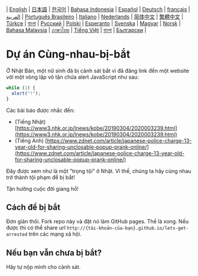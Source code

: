 | [English](README.md) | [日本語](README.ja.md) | [한국어](README.ko.md) | [Bahasa Indonesia](README.in.md) | [Español](README.es.md) | [Deutsch](README.de.md) | [français](README.fr.md) | [العربية](README.ar.md) | [Português Brasileiro](README.pt-br.md) | [Italiano](README.it.md) | [Nederlands](README.nl.md) | [简体中文](README.zh_hans.md) | [繁體中文](README.zh_hant.md) | [Türkçe](README.tr.md) | [বাংলা](README.bn.md) | [Русский](README.ru.md) | [Polski](README.pl.md) | [Esperanto](README.eo.md) | [Svenska](README.se.md) | [Magyar](README.hu.md) | [Norsk](README.no.md) | [Bahasa Malaysia](README.ms.md) | [ภาษาไทย](README.th.md) | [Tiếng Việt](README.vi.md) | [বাংলা](README.bn.md) | [Български](README.bg.md) |

# Dự án Cùng-nhau-bị-bắt

Ở Nhật Bản, một nữ sinh đã bị cảnh sát bắt vì đã đăng link đến một website với một vòng lặp vô tận chứa alert JavaScript như sau:

```js
while (1) {
  alert("!");
}
```

Các bài báo được nhắc đến:

- (Tiếng Nhật) [https://www3.nhk.or.jp/lnews/kobe/20190304/2020003239.html](https://www3.nhk.or.jp/lnews/kobe/20190304/2020003239.html)
- (Tiếng Anh) [https://www.zdnet.com/article/japanese-police-charge-13-year-old-for-sharing-unclosable-popup-prank-online/](https://www.zdnet.com/article/japanese-police-charge-13-year-old-for-sharing-unclosable-popup-prank-online/)

Đây được xem như là một "trọng tội" ở Nhật. Vì thế, chúng ta hãy cùng nhau trở thành tội phạm để bị bắt!

Tận hưởng cuộc đời giang hồ!

## Cách để bị bắt

Đơn giản thôi. Fork repo này và đặt nó làm GitHub pages. Thế là xong. Nếu được thì có thể share url `http://{tài-khoản-của-bạn}.github.io/lets-get-arrested` trên các mạng xã hội.

## Nếu bạn vẫn chưa bị bắt?

Hãy tự nộp mình cho cảnh sát.

